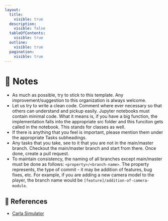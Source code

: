 ```yaml
---
layout:
  title:
    visible: true
  description:
    visible: false
  tableOfContents:
    visible: true
  outline:
    visible: true
  pagination:
    visible: true
---
```


# 📔 Notes

* As much as possible, try to stick to this template. Any improvement/suggestion to this organization is always welcome.
* Let us try to write a clean code. Comment where ever necessary so that others can understand and pickup easily. Jupyter notebooks must contain minimal code. What it means is, if you have a big function, the implementation falls into the appropriate src folder and this funciton gets called in the notebook. This stands for classes as well.
* If there is anything that you feel is important, please mention them under the appropriate Tasks subheadings.
* Any tasks that you take, see to it that you are not in the main/master branch. Checkout the main/master branch and start from there. Once done, create a pull request.
* To maintain consistency, the naming of all branches except main/master must be done as follows: `<property>/<branch-name>`. The property represents, the type of commit - it may be addition of features, bug fixes, etc. For example, if you are adding a new camera model to the player, the branch name would be `[feature]/addition-of-camera-module`.

## 🔗 References

* [Carla Simulator](https://carla.org/)
